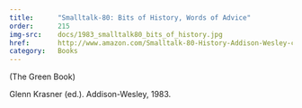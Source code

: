 ```yaml
---
title:      "Smalltalk-80: Bits of History, Words of Advice"
order:      215
img-src:    docs/1983_smalltalk80_bits_of_history.jpg
href:       http://www.amazon.com/Smalltalk-80-History-Addison-Wesley-computer-science/dp/0201116693
category:   Books
---
```

(The Green Book)

Glenn Krasner (ed.). Addison-Wesley, 1983.
